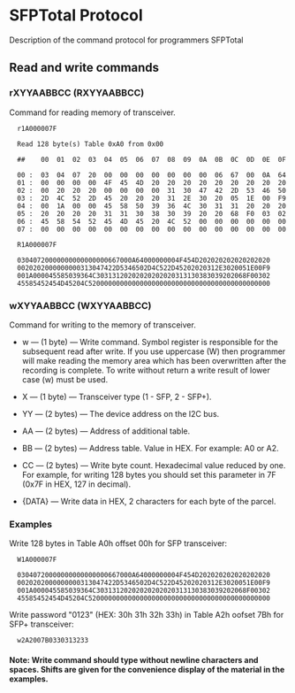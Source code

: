 # SFPTotal Protocol
Description of the command protocol for programmers SFPTotal


## Read and write commands

### rXYYAABBCC (RXYYAABBCC) ###

Command for reading memory of transceiver.

      r1A000007F
     
      Read 128 byte(s) Table 0xA0 from 0x00

      ##    00  01  02  03  04  05  06  07  08  09  0A  0B  0C  0D  0E  0F

      00 :  03  04  07  20  00  00  00  00  00  00  00  06  67  00  0A  64
      01 :  00  00  00  00  4F  45  4D  20  20  20  20  20  20  20  20  20
      02 :  00  20  20  20  00  00  00  00  31  30  47  42  2D  53  46  50
      03 :  2D  4C  52  2D  45  20  20  20  31  2E  30  20  05  1E  00  F9
      04 :  00  1A  00  00  45  58  50  39  36  4C  30  31  31  20  20  20
      05 :  20  20  20  20  31  31  30  38  30  39  20  20  68  F0  03  02
      06 :  45  58  54  52  45  4D  45  20  4C  52  00  00  00  00  00  00
      07 :  00  00  00  00  00  00  00  00  00  00  00  00  00  00  00  00

      R1A000007F  
      
      03040720000000000000000667000A64000000004F454D202020202020202020
      0020202000000000313047422D5346502D4C522D45202020312E3020051E00F9
      001A000045585039364C30313120202020202020313130383039202068F00302
      45585452454D45204C5200000000000000000000000000000000000000000000



### wXYYAABBCC (WXYYAABBCC)
Command for writing to the memory of transceiver.

- w — (1 byte) — Write command. Symbol register is responsible for the subsequent read after write. If you use uppercase (W) then programmer will make reading the memory area which has been overwritten after the recording is complete. To write without return a write result of lower case (w) must be used.

- X — (1 byte) — Transceiver type (1 - SFP, 2 - SFP+).

- YY — (2 bytes) — The device address on the I2C bus.

- AA — (2 bytes) — Address of additional table.

- BB — (2 bytes) — Address table. Value in HEX. For example: A0 or A2.

- СС — (2 bytes) — Write byte count. Hexadecimal value reduced by one. For example, for writing 128 bytes you should set this parameter in 7F (0x7F in HEX, 127 in decimal).

- {DATA} — Write data in HEX, 2 characters for each byte of the parcel.


### Examples

Write 128 bytes in Table A0h offset 00h for SFP transceiver:

      W1A000007F
      
      03040720000000000000000667000A64000000004F454D202020202020202020
      0020202000000000313047422D5346502D4C522D45202020312E3020051E00F9
      001A000045585039364C30313120202020202020313130383039202068F00302
      45585452454D45204C5200000000000000000000000000000000000000000000
      
Write password "0123" (HEX: 30h 31h 32h 33h) in Table A2h oofset 7Bh for SFP+ transceiver:

      w2A2007B0330313233
      
#### Note: Write command should type without newline characters and spaces. Shifts are given for the convenience display of the material in the examples.
